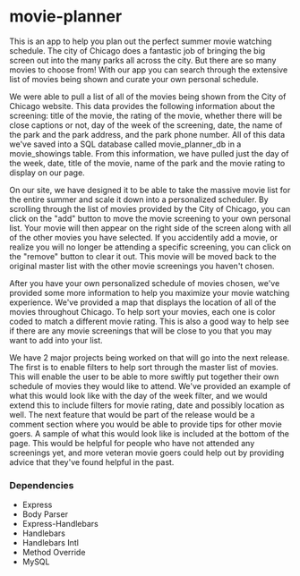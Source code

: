 # movie-planner

This is an app to help you plan out the perfect summer movie watching schedule. The city of Chicago does a fantastic job of bringing the big screen out into the many parks all across the city. But there are so many movies to choose from! With our app you can search through the extensive list of movies being shown and curate your own personal schedule.

We were able to pull a list of all of the movies being shown from the City of Chicago website. This data provides the following information about the screening: title of the movie, the rating of the movie, whether there will be close captions or not, day of the week of the screening, date, the name of the park and the park address, and the park phone number. All of this data we've saved into a SQL database called movie_planner_db in a movie_showings table. From this information, we have pulled just the day of the week, date, title of the movie, name of the park and the movie rating to display on our page.

On our site, we have designed it to be able to take the massive movie list for the entire summer and scale it down into a personalized scheduler. By scrolling through the list of movies provided by the City of Chicago, you can click on the "add" button to move the movie screening to your own personal list. Your movie will then appear on the right side of the screen along with all of the other movies you have selected. If you accidentily add a movie, or realize you will no longer be attending a specific screening, you can click on the "remove" button to clear it out. This movie will be moved back to the original master list with the other movie screenings you haven't chosen.

After you have your own personalized schedule of movies chosen, we've provided some more information to help you maximize your movie watching experience. We've provided a map that displays the location of all of the movies throughout Chicago. To help sort your movies, each one is color coded to match a different movie rating. This is also a good way to help see if there are any movie screenings that will be close to you that you may want to add into your list.

We have 2 major projects being worked on that will go into the next release. The first is to enable filters to help sort through the master list of movies. This will enable the user to be able to more swiftly put together their own schedule of movies they would like to attend. We've provided an example of what this would look like with the day of the week filter, and we would extend this to include filters for movie rating, date and possibly location as well. The next feature that would be part of the release would be a comment section where you would be able to provide tips for other movie goers. A sample of what this would look like is included at the bottom of the page. This would be helpful for people who have not attended any screenings yet, and more veteran movie goers could help out by providing advice that they've found helpful in the past.


### Dependencies

- Express
- Body Parser
- Express-Handlebars
- Handlebars
- Handlebars Intl
- Method Override
- MySQL
